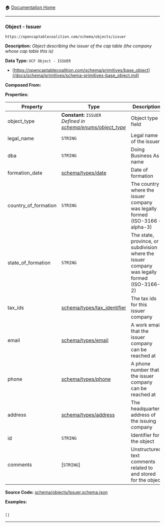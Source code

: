 :house: [Documentation Home](/README.md)

---

### Object - Issuer

`https://opencaptablecoalition.com/schema/objects/issuer`

**Description:** _Object describing the issuer of the cap table (the company whose cap table this is)_

**Data Type:** `OCF Object - ISSUER`

- [https://opencaptablecoalition.com/schema/primitives/base_object](/docs/schema/primitives/schema-primitives-base_object.md)

**Composed From:**

**Properties:**

| Property             | Type                                                                                                               | Description                                                                                  | Required   |
| -------------------- | ------------------------------------------------------------------------------------------------------------------ | -------------------------------------------------------------------------------------------- | ---------- |
| object_type          | **Constant:** `ISSUER`</br>_Defined in [schema/enums/object_type](/docs/schema/enums/schema-enums-object_type.md)_ | Object type field                                                                            | `REQUIRED` |
| legal_name           | `STRING`                                                                                                           | Legal name of the issuer                                                                     | `REQUIRED` |
| dba                  | `STRING`                                                                                                           | Doing Business As name                                                                       | -          |
| formation_date       | [schema/types/date](/docs/schema/types/schema-types-date.md)                                                       | Date of formation                                                                            | `REQUIRED` |
| country_of_formation | `STRING`                                                                                                           | The country where the issuer company was legally formed (ISO-3166 - alpha-3)                 | `REQUIRED` |
| state_of_formation   | `STRING`                                                                                                           | The state, province, or subdivision where the issuer company was legally formed (ISO-3166-2) | -          |
| tax_ids              | [schema/types/tax_identifier](/docs/schema/types/schema-types-tax_identifier.md)                                   | The tax ids for this issuer company                                                          | -          |
| email                | [schema/types/email](/docs/schema/types/schema-types-email.md)                                                     | A work email that the issuer company can be reached at                                       | -          |
| phone                | [schema/types/phone](/docs/schema/types/schema-types-phone.md)                                                     | A phone number that the issuer company can be reached at                                     | -          |
| address              | [schema/types/address](/docs/schema/types/schema-types-address.md)                                                 | The headquarters address of the issuing company                                              | -          |
| id                   | `STRING`                                                                                                           | Identifier for the object                                                                    | `REQUIRED` |
| comments             | [`STRING`]</br>                                                                                                    | Unstructured text comments related to and stored for the object                              | -          |

**Source Code:** [schema/objects/Issuer.schema.json](/schema/objects/Issuer.schema.json)

**Examples:**

```

[]

```

---
